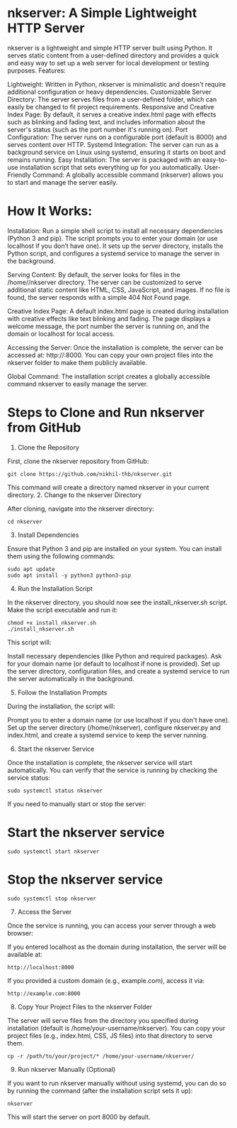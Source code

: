 # nkserver: A Simple Lightweight HTTP Server

nkserver is a lightweight and simple HTTP server built using Python. It serves static content from a user-defined directory and provides a quick and easy way to set up a web server for local development or testing purposes.
Features:

Lightweight: Written in Python, nkserver is minimalistic and doesn't require additional configuration or heavy dependencies.
Customizable Server Directory: The server serves files from a user-defined folder, which can easily be changed to fit project requirements.
Responsive and Creative Index Page: By default, it serves a creative index.html page with effects such as blinking and fading text, and includes information about the server's status (such as the port number it's running on).
Port Configuration: The server runs on a configurable port (default is 8000) and serves content over HTTP.
Systemd Integration: The server can run as a background service on Linux using systemd, ensuring it starts on boot and remains running.
Easy Installation: The server is packaged with an easy-to-use installation script that sets everything up for you automatically.
User-Friendly Command: A globally accessible command (nkserver) allows you to start and manage the server easily.

# How It Works:

Installation:
Run a simple shell script to install all necessary dependencies (Python 3 and pip).
The script prompts you to enter your domain (or use localhost if you don’t have one).
It sets up the server directory, installs the Python script, and configures a systemd service to manage the server in the background.

Serving Content:
By default, the server looks for files in the /home/<user>/nkserver directory.
The server can be customized to serve additional static content like HTML, CSS, JavaScript, and images.
If no file is found, the server responds with a simple 404 Not Found page.

Creative Index Page:
A default index.html page is created during installation with creative effects like text blinking and fading. The page displays a welcome message, the port number the server is running on, and the domain or localhost for local access.

Accessing the Server:
Once the installation is complete, the server can be accessed at: http://<domain>:8000.
You can copy your own project files into the nkserver folder to make them publicly available.

Global Command:
The installation script creates a globally accessible command nkserver to easily manage the server.

# Steps to Clone and Run nkserver from GitHub
1. Clone the Repository

First, clone the nkserver repository from GitHub:

    git clone https://github.com/nikhil-thb/nkserver.git

This command will create a directory named nkserver in your current directory.
2. Change to the nkserver Directory

After cloning, navigate into the nkserver directory:

    cd nkserver

3. Install Dependencies

Ensure that Python 3 and pip are installed on your system. You can install them using the following commands:

    sudo apt update
    sudo apt install -y python3 python3-pip

4. Run the Installation Script

In the nkserver directory, you should now see the install_nkserver.sh script. Make the script executable and run it:

    chmod +x install_nkserver.sh
    ./install_nkserver.sh

This script will:

Install necessary dependencies (like Python and required packages).
Ask for your domain name (or default to localhost if none is provided).
Set up the server directory, configuration files, and create a systemd service to run the server automatically in the background.

5. Follow the Installation Prompts

During the installation, the script will:

Prompt you to enter a domain name (or use localhost if you don't have one).
Set up the server directory (/home/<your-username>/nkserver), configure nkserver.py and index.html, and create a systemd service to keep the server running.

6. Start the nkserver Service

Once the installation is complete, the nkserver service will start automatically. You can verify that the service is running by checking the service status:

    sudo systemctl status nkserver

If you need to manually start or stop the server:

# Start the nkserver service
    sudo systemctl start nkserver

# Stop the nkserver service
    sudo systemctl stop nkserver

7. Access the Server

Once the service is running, you can access your server through a web browser:

If you entered localhost as the domain during installation, the server will be available at:

    http://localhost:8000

If you provided a custom domain (e.g., example.com), access it via:

    http://example.com:8000

8. Copy Your Project Files to the nkserver Folder

The server will serve files from the directory you specified during installation (default is /home/your-username/nkserver). You can copy your project files (e.g., index.html, CSS, JS files) into that directory to serve them.

    cp -r /path/to/your/project/* /home/your-username/nkserver/

9. Run nkserver Manually (Optional)

If you want to run nkserver manually without using systemd, you can do so by running the command (after the installation script sets it up):

    nkserver

This will start the server on port 8000 by default.
